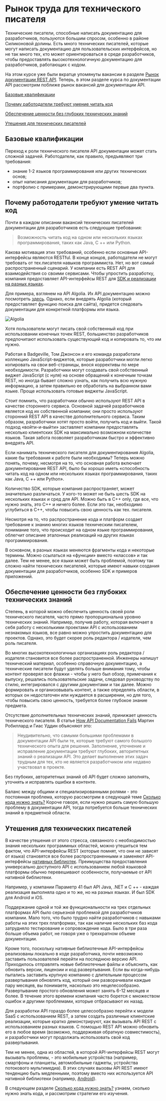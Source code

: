 <a name="market"></a>
# Рынок труда для технического писателя

Технические писатели, способные написать документацию для разработчиков, пользуются большим спросом, особенно в районе Силиконовой долины. Есть много технических писателей, которые могут написать документацию для пользовательских интерфейсов, но не так много тех, кто может ориентироваться в среде разработчиков, чтобы предоставлять высокотехнологичную документацию для разработчиков, работающих с кодом.

На этом курсе уже были вкратце упомянуты вакансии в разделе [Рынок документации REST API](../introduction-rest-apis/api-doc-market.md). Теперь, в этом разделе курса по документации API рассмотрим поближе рынок вакансий для документации API.

[Базовые квалификации](#basic)

[Почему работодатели требуют умение читать код](#readCode)

[Обеспечение ценности без глубоких технических знаний](#value)

[Утешения для технических писателей](#consolations)

<a name="basic"></a>
## Базовые квалификации

Переход к роли технического писателя API документации может стать сложной задачей. Работодатели, как правило, предъявляют три требования:

- знание 1-2 языков программирования или других технических основ;
- опыт написания документации для разработчиков;
- портфолио с примерами, демонстрирующими первые два пункта.

<a name="readCode"></a>
## Почему работодатели требуют умение читать код

Почти в каждом описании вакансий технических писателей документации для разработчиков есть следующие требования:

> Возможность читать код на одном или нескольких языках программирования, таких как Java, C ++ или Python.

Какова мотивация этих требований, особенно если основные API-интерфейсы являются RESTful. В конце концов, работодатели не могут требовать от тех.писателя навыков программиста. Нет, но вот самый распространенный сценарий. У компании есть REST API для взаимодействия со своими сервисами. Чтобы упростить разработку, компания предоставляет API-интерфейсы REST для [SDK и реализации на разных языках](..conceptual-topics/sdks-sample-apps.md).

Для примера, взглянем на API Algolia. Их API документацию можно посмотреть [здесь](https://www.algolia.com/doc/rest-api/search/). Однако, если внедрять Algolia (который предоставляет функцию поиска для сайта), придется следовать документации для конкретной платформы или языка.

![Algolia](img/1.png)

Хотя пользователи могут писать свой собственный код при использовании конечных точек REST, большинство разработчиков предпочитают использовать существующий код и копировать то, что им нужно.


Работая в Badgeville, Том Джонсон и его команда  разработали коллекцию JavaScript-виджетов, которые разработчики могли легко копировать на свои веб-страницы, внося коррективы по мере необходимости. Разработчики могут создавать свой собственный виджет JavaScript (с нуля) на основе обращений к конечным точкам REST, но иногда бывает сложно узнать, как получить всю нужную информацию, а затем правильно ее обработать на выбранном вами языке. Проще использовать готовые виджеты JavaScript.

Стоит помнить, что разработчики обычно используют REST API в качестве стороннего сервиса. Основной задачей разработчиков является код их собственной компании; они просто используют сторонний REST API в качестве дополнительного сервиса. Таким образом, разработчики хотят просто войти, получить код и выйти. Такой подход «войти-и-выйти» заставляет компании предоставлять несколько клиентских SDK на максимально возможном количестве языков. Такая забота позволяет разработчикам быстро и эффективно внедрять API.

Если нанимать технического писателя для документирования Algolia, какие бы требования к работе были необходимы? Теперь можно понять, почему, несмотря на то, что основная работа включает документирование REST API, было бы хорошо иметь «способность читать код на одном или нескольких языках программирования, таких как Java, C ++ или Python».

Количество SDK, которые компания распространяет, может значительно различаться. У кого-то может не быть шесть SDK на нескольких языках и сред для API. Можно быть в C++ only, где все, что нужно знать, это C++ и ничего более. Если это так, необходимо углубиться в C++, чтобы повысить свою ценность как тех. писателя.

Несмотря на то, что распространение кода и платформ создает требование к знанию многих языков техническим писателем, понимание того, что происходит на одном языке программирования, облегчит описание эталонных реализаций на других языках программирования.

В основном, в разных языках меняются фрагменты кода и некоторые термины. Можно ссылаться на «функции» вместо «классов» и так далее. Тем не менее, все языки может быть проблемой, поэтому так сложно найти технических писателей, которые имеют навыки создания документации для разработчиков, особенно SDK и примеров приложений.

<a name="value"></a>
## Обеспечение ценности без глубоких технических знаний

Степень, в которой можно обеспечить ценность своей роли технического писателя, часто прямо пропорциональна уровню технических знаний. Например, получив работу, которая включает в себя работу с несколькими проектами API с использованием незнакомых языков, все равно можно упростить документацию для проектов. Однако, это будет скорее роль редактора / издателя, чем роль писателя.

Во многих высокотехнологичных организациях роль редактора / издателя становится все более распространенной. Инженеры напишут технический материал, особенно справочную документацию, а технические писатели будут уделять больше внимания тому, чтобы контент проверял все флажки - чтобы у него был обзор, примечания к выпуску, решались пользовательские задачи, следовал руководству по стилю, интегрировался с другими документами и так далее. Можно формировать и организовывать контент, а также определять области, в которых он недостаточен или нуждается в расширении, но для того, чтобы повысить свою ценность, требуется более глубокое знание предмета.

Отсутствие дополнительных технических знаний, принижает ценность технического писателя. В статье [How API Documentation Fails](https://ieeexplore.ieee.org/document/7140676) Мартин Робиллард и Гиас Уддин объясняют это:

> Неудивительно, что самыми большими проблемами в документации API были те, которые требуют самого большого технического опыта для решения. Заполнение, уточнение и исправление документации требуют глубоких, авторитетных знаний о реализации API. Это делает выполнение этих задач трудным для тех, кто не является разработчиком или недавно участвовал в проекте.

Без глубоких, авторитетных знаний об API будет сложно заполнять, уточнять и исправлять ошибки в контенте.

Баланс между общими и специализированными ролями - это постоянная проблема, которую рассмотрим в следующей теме [Сколько кода нужно знать?](how-much-code-to-know.md) Короче говоря, если нужно решить самую большую проблему в документации API, тогда потребуется больше технических знаний в предметной области.

<a name="consolations"></a>
## Утешения для технических писателей

В качестве утешения от этого стресса, связанного с необходимостью знания нескольких программных областей, можно утешиться тем фактом, что API-интерфейсы REST (которые помнят, что они не зависят от языка) становятся все более распространенными и заменяют API-интерфейсы [нативных библиотек](../Native-library/Overview-of-library.md). Преимущества предоставления универсально доступного API с использованием любой языковой платформы обычно перевешивают особенности, получаемые от API нативной библиотеки.

Например, у компании Параметр 41 был API Java, .NET и C ++ - каждая реализация выполняла одно и то же, но на разных языках. И был SDK для Android и iOS.

Поддержание одной и той же функциональности на трех отдельных платформах API было серьезной проблемой для разработчиков компании. Мало того, что было трудно найти разработчиков с навыками работы на этих трех платформах, так как наличие нескольких баз кода затрудняло тестирование и сопровождение кода. Было в три раза больше объема работ, не говоря уже о трехкратном объеме документации.

Кроме того, поскольку нативные библиотечные API-интерфейсы реализованы локально в коде разработчика, почти невозможно заставить пользователей перейти на последнюю версию API. Приходилось отправлять новые библиотечные файлы и объяснить, как обновить версии, лицензии и код развертывания. Если вы когда-нибудь пытались заставить крупную компанию с длительным процессом развертывания обновлять код, который они разворачивали каждые пару месяцев, вы понимаете, насколько это нецелесообразно. Развертывание простого обновления может занять 6-12 месяцев и более. В течение этого времени компания часто борется с множеством ошибок и другими проблемами, которые отбрасывают их назад.

Для разработки API гораздо более целесообразно перейти к модели SaaS с использованием REST, а затем создать различные клиентские реализации, которые кратко демонстрируют, как вызывать API REST с использованием разных языков. С помощью REST API можно обновить его в любое время (возможно, поддерживая обратную совместимость), и разработчики могут продолжать использовать свой код развертывания.

Тем не менее, одна из областей, в которой API-интерфейсы REST могут вызывать проблемы, - это мобильные устройства (например, смартфоны и планшеты, автомобильные гаджеты, устройства потокового мультимедиа). В этих случаях вызовы API REST имеют тенденцию быть медленными, поэтому вместо них используется API нативной библиотеки (например, [Android](https://developer.android.com/)).

В следующем разделе [Сколько кода нужно знать?](how-much-code-to-know.md) узнаем, сколько нужно знать кода, и рассмотрим стратегии его изучения.
